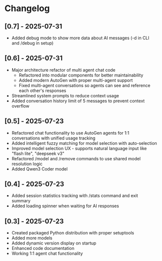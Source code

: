 # Changelog

## [0.7] - 2025-07-31
- Added debug mode to show more data about AI messages (-d in CLI and /debug in setup)

## [0.6] - 2025-07-31
- Major architecture refactor of multi agent chat code
	- Refactored into modular components for better maintainability
	- Added modern AutoGen with proper multi-agent support
	- Fixed multi-agent conversations so agents can see and reference each other's responses
- Streamlined system prompts to reduce context usage
- Added conversation history limit of 5 messages to prevent context overflow

## [0.5] - 2025-07-23
- Refactored chat functionality to use AutoGen agents for 1:1 conversations with unified usage tracking
- Added intelligent fuzzy matching for model selection with auto-selection
- Improved model selection UX - supports natural language input like "flash lite", "deepseek v3"
- Refactored /model and /remove commands to use shared model resolution logic
- Added Qwen3 Coder model

## [0.4] - 2025-07-23
- Added session statistics tracking with /stats command and exit summary
- Added loading spinner when waiting for AI responses

## [0.3] - 2025-07-23
- Created packaged Python distribution with proper setuptools
- Added more models
- Added dynamic version display on startup
- Enhanced code documentation
- Working 1:1 agent chat functionality
